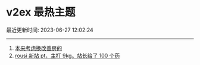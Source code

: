 # v2ex 最热主题

最近更新时间: 2023-06-27 12:02:24

--- 
1. [本来考虑换改善房的](https://www.v2ex.com/t/951938) 
2. [rousi 新站 pt，主打 9kg。站长给了 100 个药](https://www.v2ex.com/t/951968) 
